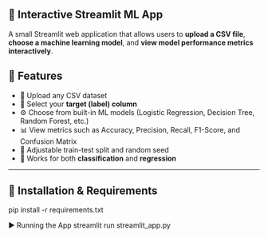 ## 🧠 Interactive Streamlit ML App

A small Streamlit web application that allows users to **upload a CSV file**, **choose a machine learning model**, and **view model performance metrics interactively**.


## 🚀 Features

- 📂 Upload any CSV dataset
- 🎯 Select your **target (label) column**
- ⚙️ Choose from built-in ML models (Logistic Regression, Decision Tree, Random Forest, etc.)
- 📊 View metrics such as Accuracy, Precision, Recall, F1-Score, and Confusion Matrix
- 🧩 Adjustable train-test split and random seed
- 🧰 Works for both **classification** and **regression**

---

## 🧰 Installation & Requirements
pip install -r requirements.txt

▶️ Running the App
streamlit run streamlit_app.py


